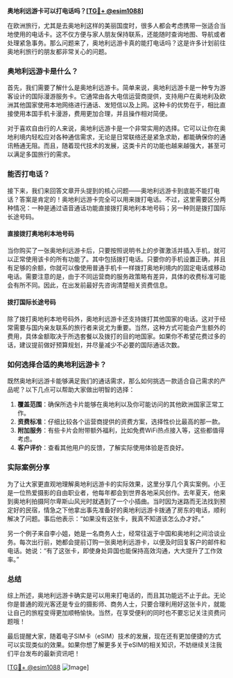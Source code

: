 **奥地利远游卡可以打电话吗？[[TG💪+ @esim1088](https://t.me/s/esim1088)]**

在欧洲旅行，尤其是去奥地利这样的美丽国度时，很多人都会考虑携带一张适合当地使用的电话卡。这不仅方便与家人朋友保持联系，还能随时查询地图、导航或者处理紧急事务。那么问题来了，奥地利远游卡真的能打电话吗？这是许多计划前往奥地利旅行的朋友都非常关心的问题。

### 奥地利远游卡是什么？

首先，我们需要了解什么是奥地利远游卡。简单来说，奥地利远游卡是一种专为游客设计的国际漫游服务卡。它通常由各大电信运营商提供，支持用户在奥地利及欧洲其他国家使用本地网络进行通话、发短信以及上网。这种卡的优势在于，相比直接使用本国手机卡漫游，费用更加合理，并且操作相对简便。

对于喜欢自由行的人来说，奥地利远游卡是一个非常实用的选择。它可以让你在奥地利境内轻松应对各种通信需求，无论是日常联络还是紧急求助，都能确保你的通讯畅通无阻。而且，随着现代技术的发展，这类卡片的功能也越来越强大，甚至可以满足多国旅行的需求。

### 能否打电话？

接下来，我们来回答文章开头提到的核心问题——奥地利远游卡到底能不能打电话？答案是肯定的！奥地利远游卡完全可以用来拨打电话。不过，这里需要区分两种情况：一种是通过语音通话功能直接拨打奥地利本地号码；另一种则是拨打国际长途号码。

#### 直接拨打奥地利本地号码

当你购买了一张奥地利远游卡后，只要按照说明书上的步骤激活并插入手机，就可以正常使用该卡的所有功能了。其中包括拨打电话。只要你的手机设置正确，并且有足够的余额，你就可以像使用普通手机卡一样拨打奥地利境内的固定电话或移动电话。需要注意的是，由于不同运营商的服务政策略有差异，具体的收费标准可能会有所不同。因此，在出发前最好先咨询清楚相关资费信息。

#### 拨打国际长途号码

除了拨打奥地利本地号码外，奥地利远游卡还支持拨打其他国家的电话。这对于经常需要与国内亲友联系的旅行者来说尤为重要。当然，这种方式可能会产生额外的费用，具体金额取决于所选套餐以及拨打的目的地国家。如果你不希望花费过多的话，建议提前做好预算规划，并尽量减少不必要的国际通话次数。

### 如何选择合适的奥地利远游卡？

既然奥地利远游卡能够满足我们的通话需求，那么如何挑选一款适合自己需求的产品呢？以下几点可以帮助大家做出明智的选择：

1. **覆盖范围**：确保所选卡片能够在奥地利以及你可能访问的其他欧洲国家正常工作。
2. **资费标准**：仔细比较各个运营商提供的资费方案，选择性价比最高的那一款。
3. **附加服务**：有些卡片会附带额外福利，比如免费WiFi热点接入等，这些都值得考虑。
4. **客户评价**：查看其他用户的反馈，了解实际使用体验是否良好。

### 实际案例分享

为了让大家更直观地理解奥地利远游卡的实际效果，这里分享几个真实案例。小王是一位热爱摄影的自由职业者，他每年都会到世界各地采风创作。去年夏天，他来到奥地利拍摄阿尔卑斯山风光时就遇到了一个小插曲。当时因为迷路而无法找到预定好的民宿，情急之下他拿出事先准备好的奥地利远游卡拨通了房东的电话，顺利解决了问题。事后他表示：“如果没有这张卡，我真不知道该怎么办才好。”

另一个例子来自李小姐，她是一名商务人士，经常往返于中国和奥地利之间洽谈业务。每次出行前，她都会提前订购一张奥地利远游卡，以便及时回复客户的邮件和电话。她说：“有了这张卡，即使身处异国也能保持高效沟通，大大提升了工作效率。”

### 总结

综上所述，奥地利远游卡确实是可以用来打电话的，而且其功能远不止于此。无论你是普通的观光客还是专业的摄影师、商务人士，只要合理利用好这张卡片，就能让自己的旅程变得更加顺畅愉快。当然，在享受便利的同时也不要忘记关注资费问题哦！

最后提醒大家，随着电子SIM卡（eSIM）技术的发展，现在还有更加便捷的方式可以实现类似的效果。如果你想了解更多关于eSIM的相关知识，不妨继续关注我们平台发布的最新资讯吧！

[[TG💪+ @esim1088](https://t.me/s/esim1088) ![Image](https://i.postimg.cc/4NQfJmqS/Snipaste-2025-05-13-00-14-12.png)]